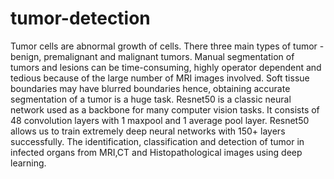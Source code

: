 # tumor-detection
Tumor cells are abnormal growth of cells. There three main types of tumor - benign, premalignant and malignant tumors. Manual segmentation of tumors and lesions can be time-consuming, highly operator dependent and tedious because of the large number of MRI images involved. Soft tissue boundaries may have blurred boundaries hence, obtaining accurate segmentation of a tumor is a huge task. Resnet50 is a classic neural network used as a backbone for many computer vision tasks. It consists of 48 convolution layers with 1 maxpool and 1 average pool layer. Resnet50 allows us to train extremely deep neural networks with 150+ layers successfully.
The identification, classification and detection of tumor in infected organs 
from MRI,CT and Histopathological images using deep learning.
